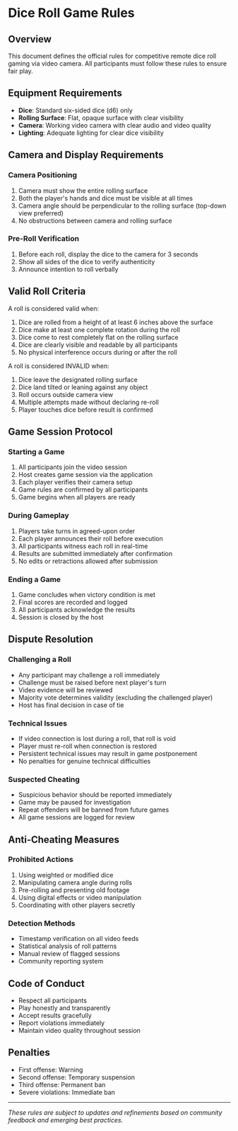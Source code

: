 # Dice Roll Game Rules

## Overview
This document defines the official rules for competitive remote dice roll gaming via video camera. All participants must follow these rules to ensure fair play.

## Equipment Requirements
- **Dice**: Standard six-sided dice (d6) only
- **Rolling Surface**: Flat, opaque surface with clear visibility
- **Camera**: Working video camera with clear audio and video quality
- **Lighting**: Adequate lighting for clear dice visibility

## Camera and Display Requirements

### Camera Positioning
1. Camera must show the entire rolling surface
2. Both the player's hands and dice must be visible at all times
3. Camera angle should be perpendicular to the rolling surface (top-down view preferred)
4. No obstructions between camera and rolling surface

### Pre-Roll Verification
1. Before each roll, display the dice to the camera for 3 seconds
2. Show all sides of the dice to verify authenticity
3. Announce intention to roll verbally

## Valid Roll Criteria

A roll is considered valid when:
1. Dice are rolled from a height of at least 6 inches above the surface
2. Dice make at least one complete rotation during the roll
3. Dice come to rest completely flat on the rolling surface
4. Dice are clearly visible and readable by all participants
5. No physical interference occurs during or after the roll

A roll is considered INVALID when:
1. Dice leave the designated rolling surface
2. Dice land tilted or leaning against any object
3. Roll occurs outside camera view
4. Multiple attempts made without declaring re-roll
5. Player touches dice before result is confirmed

## Game Session Protocol

### Starting a Game
1. All participants join the video session
2. Host creates game session via the application
3. Each player verifies their camera setup
4. Game rules are confirmed by all participants
5. Game begins when all players are ready

### During Gameplay
1. Players take turns in agreed-upon order
2. Each player announces their roll before execution
3. All participants witness each roll in real-time
4. Results are submitted immediately after confirmation
5. No edits or retractions allowed after submission

### Ending a Game
1. Game concludes when victory condition is met
2. Final scores are recorded and logged
3. All participants acknowledge the results
4. Session is closed by the host

## Dispute Resolution

### Challenging a Roll
- Any participant may challenge a roll immediately
- Challenge must be raised before next player's turn
- Video evidence will be reviewed
- Majority vote determines validity (excluding the challenged player)
- Host has final decision in case of tie

### Technical Issues
- If video connection is lost during a roll, that roll is void
- Player must re-roll when connection is restored
- Persistent technical issues may result in game postponement
- No penalties for genuine technical difficulties

### Suspected Cheating
- Suspicious behavior should be reported immediately
- Game may be paused for investigation
- Repeat offenders will be banned from future games
- All game sessions are logged for review

## Anti-Cheating Measures

### Prohibited Actions
1. Using weighted or modified dice
2. Manipulating camera angle during rolls
3. Pre-rolling and presenting old footage
4. Using digital effects or video manipulation
5. Coordinating with other players secretly

### Detection Methods
- Timestamp verification on all video feeds
- Statistical analysis of roll patterns
- Manual review of flagged sessions
- Community reporting system

## Code of Conduct
- Respect all participants
- Play honestly and transparently
- Accept results gracefully
- Report violations immediately
- Maintain video quality throughout session

## Penalties
- First offense: Warning
- Second offense: Temporary suspension
- Third offense: Permanent ban
- Severe violations: Immediate ban

---

*These rules are subject to updates and refinements based on community feedback and emerging best practices.*
